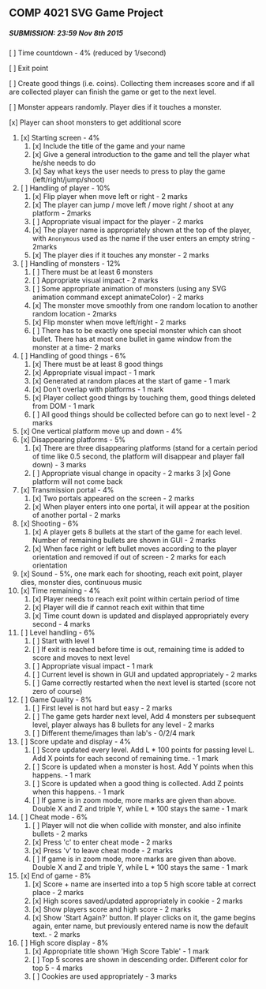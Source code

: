 ## COMP 4021 SVG Game Project
##### SUBMISSION: 23:59 Nov 8th 2015

[ ] Time countdown - 4% (reduced by 1/second)

[ ] Exit point

[ ] Create good things (i.e. coins). Collecting them increases score and if all are
collected player can finish the game or get to the next level.

[ ] Monster appears randomly. Player dies if it touches a monster.

[x] Player can shoot monsters to get additional score


1. [x] Starting screen - 4%
	1. [x] Include the title of the game and your name
    2. [x] Give a general introduction to the game and tell the player what he/she needs to do
    3. [x] Say what keys the user needs to press to play the game (left/right/jump/shoot)
2. [ ] Handling of player - 10%
    1. [x] Flip player when move left or right - 2 marks
    2. [x] The player can jump / move left / move right / shoot at any platform - 2marks
    3. [ ] Appropriate visual impact for the player - 2 marks
    4. [x] The player name is appropriately shown at the top of the player, with `Anonymous` used as the name if the user enters an empty string - 2marks
    5. [x] The player dies if it touches any monster - 2 marks
3. [ ] Handling of monsters - 12%
    1. [ ] There must be at least 6 monsters
    2. [ ] Appropriate visual impact - 2 marks
    3. [ ] Some appropriate animation of monsters (using any SVG animation command except animateColor) - 2 marks
    4. [x] The monster move smoothly from one random location to another random location - 2marks
    5. [x] Flip monster when move left/right - 2 marks
    6. [ ] There has to be exactly one special monster which can shoot bullet. There has at most one bullet in game window from the monster at a time- 2 marks
4. [ ] Handling of good things - 6%
    1. [x] There must be at least 8 good things
    2. [x] Appropriate visual impact - 1 mark
    3. [x] Generated at random places at the start of game  - 1 mark
    4. [x] Don't overlap with platforms - 1 mark
    5. [x] Player collect good things by touching them, good things deleted from DOM - 1 mark
    6. [ ] All good things should be collected before can go to next level - 2 marks
5. [x] One vertical platform move up and down - 4%
6. [x] Disappearing platforms - 5%
 	1. [x] There are three disappearing platforms (stand for a certain period of time like 0.5 second, the platform will disappear and player fall down) - 3 marks
    2. [ ] Appropriate visual change in opacity - 2 marks
    3  [x] Gone platform will not come back
7. [x] Transmission portal - 4%
	1. [x] Two portals appeared on the screen - 2 marks
    2. [x] When player enters into one portal, it will appear at the position of another portal - 2 marks
8. [x] Shooting - 6%
	1. [x] A player gets 8 bullets at the start of the game for each level. Number of remaining bullets are shown in GUI - 2 marks
    2. [x] When face right or left bullet moves according to the player orientation and removed if out of screen - 2 marks for each orientation
9. [x] Sound - 5%, one mark each for shooting, reach exit point, player dies, monster dies, continuous music
10. [x] Time remaining - 4%
	1. [x] Player needs to reach exit point within certain period of time
    2. [x] Player will die if cannot reach exit within that time
    3. [x] Time count down is updated and displayed appropriately every second - 4 marks
11. [ ] Level handling - 6%
	1. [ ] Start with level 1
    2. [ ] If exit is reached before time is out, remaining time is added to score and moves to next level
    3. [ ] Appropriate visual impact - 1 mark
    4. [ ] Current level is shown in GUI and updated appropriately - 2 marks
    5. [ ] Game correctly restarted when the next level is started (score not zero of course)
12. [ ] Game Quality - 8%
	1. [ ] First level is not hard but easy - 2 marks
    2. [ ] The game gets harder next level, Add 4 monsters per subsequent level, player always has 8 bullets for any level - 2 marks
    3. [ ] Different theme/images than lab's - 0/2/4 mark
13. [ ] Score update and display - 4%
	1. [ ] Score updated every level. Add L * 100 points for passing level L. Add X points for each second of remaining time. - 1 mark
    2. [ ] Score is updated when a monster is host. Add Y points when this happens. - 1 mark
    3. [ ] Score is updated when a good thing is collected. Add Z points when this happens. - 1 mark
    4. [ ] If game is in zoom mode, more marks are given than above. Double X and Z and triple Y, while L * 100 stays the same - 1 mark
14. [ ] Cheat mode - 6%
	1. [ ] Player will not die when collide with monster, and also infinite bullets - 2 marks
    2. [x] Press 'c' to enter cheat mode - 2 marks
    3. [x] Press 'v' to leave cheat mode - 2 marks
    4. [ ] If game is in zoom mode, more marks are given than above. Double X and Z and triple Y, while L * 100 stays the same - 1 mark
15. [x] End of game - 8%
	1. [x] Score + name are inserted into a top 5 high score table at correct place - 2 marks
    2. [x] High scores saved/updated appropriately in cookie - 2 marks
    3. [x] Show players score and high score - 2 marks
    4. [x] Show 'Start Again?' button. If player clicks on it, the game begins again, enter name, but previously entered name is now the default text. - 2 marks
16. [ ] High score display - 8%
	1. [x] Appropriate title shown 'High Score Table' - 1 mark
    2. [ ] Top 5 scores are shown in descending order. Different color for top 5 - 4 marks
    3. [ ] Cookies are used appropriately - 3 marks

 